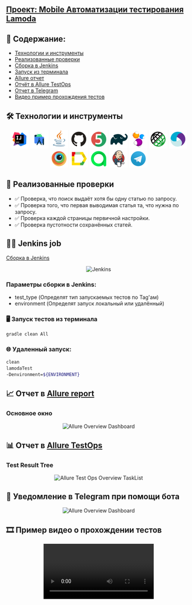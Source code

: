 ## <a target="_blank" href="https://github.com/DenZhICT/MobilePartOfQAProject">Проект: Mobile Автоматизации тестирования Lamoda</a>

## :scroll: Содержание:

- [Технологии и инструменты](#hammer_and_wrench-технологии-и-инструменты)
- [Реализованные проверки](#memo-реализованные-проверки)
- [Сборка в Jenkins](#man_technologist-jenkins-job)
- [Запуск из терминала](#desktop_computer-Запуск-тестов-из-терминала)
- [Allure отчет](#chart_with_upwards_trend-отчет-в-allure-report)
- [Отчёт в Allure TestOps](#bar_chart-отчет-в-allure-testops)
- [Отчет в Telegram](#grapes-уведомление-в-telegram-при-помощи-бота)
- [Видео пример прохождения тестов](#film_strip-пример-видео-о-прохождении-тестов)

## :hammer_and_wrench: Технологии и инструменты

<p align="center">
<a href="https://www.jetbrains.com/idea/"><img src="images/logo/Intelij_IDEA.svg" width="50" height="50"  alt="IDEA"/></a>
<a href="https://developer.android.com/studio"><img src="images/logo/AndroidStudio.svg" width="50" height="50"  alt="AndroidStudio"/></a>
<a href="https://www.java.com/"><img src="images/logo/Java.svg" width="50" height="50"  alt="Java"/></a>
<a href="https://github.com/"><img src="images/logo/GitHub.svg" width="50" height="50"  alt="Github"/></a>
<a href="https://junit.org/junit5/"><img src="images/logo/JUnit5.svg" width="50" height="50"  alt="JUnit 5"/></a>
<a href="https://gradle.org/"><img src="images/logo/Gradle.svg" width="50" height="50"  alt="Gradle"/></a>
<a href="https://selenide.org/"><img src="images/logo/Selenide.svg" width="50" height="50"  alt="Selenide"/></a>
<a href="https://rest-assured.io"><img src="images/logo/RestAssured.svg" width="50" height="50"  alt="RestAssured"/></a>
<a href="https://appium.io"><img src="images/logo/Appium.svg" width="50" height="50"  alt="Appium"/></a>
<a href="https://www.browserstack.com"><img src="images/logo/Browserstack.svg" width="50" height="50"  alt="Browserstack"/></a>
<a href="https://github.com/allure-framework/allure2"><img src="images/logo/Allure_Report.svg" width="50" height="50"  alt="Allure"/></a>
<a href="https://qameta.io"><img src="images/logo/Allure_TO.svg" width="50" height="50"  alt="Allure TestOps"/></a>
<a href="https://www.jenkins.io/"><img src="images/logo/Jenkins.svg" width="50" height="50"  alt="Jenkins"/></a>
<a href="https://telegram.org"><img src="images/logo/Telegram.svg" width="50" height="50"  alt="Telegram"/></a>
</p>

## :memo: Реализованные проверки

- :white_check_mark: Проверка, что поиск выдаёт хотя бы одну статью по запросу.
- :white_check_mark: Проверка того, что первая выводимая статья та, что нужна по запросу.
- :white_check_mark: Проверка каждой страницы первичной настройки.
- :white_check_mark: Проверка пустотности сохранённых статей.

## :man_technologist: Jenkins job

<a target="_blank" href="">Сборка в Jenkins</a>
<p align="center">
<img src="images/screen/jenkins_job.png" alt="Jenkins"/>
</p>

### Параметры сборки в Jenkins:

* test_type (Определят тип запускаемых тестов по Tag'ам)
* environment (Определят запуск локальный или удалённый)

### :desktop_computer: Запуск тестов из терминала

```bash
gradle clean All
```

### :globe_with_meridians: Удаленный запуск:

```bash
clean 
lamodaTest
-Denvironment=${ENVIRONMENT}
```

## :chart_with_upwards_trend: Отчет в <a target="_blank" href="">Allure report</a>

### Основное окно

<p align="center">
<img title="Allure Overview Dashboard" src="">
</p>

## :bar_chart: Отчет в <a target="_blank" href="">Allure TestOps</a>

### Test Result Tree

<p align="center">
<img title="Allure Test Ops Overview TaskList" src="">
</p>

## :grapes: Уведомление в Telegram при помощи бота

<p align="center">
<img title="Allure Overview Dashboard" src="">
</p>

## :film_strip: Пример видео о прохождении тестов

<p align="center">
<video>src="images/gif/lamodaMobile.mp4"</video>
</p>
